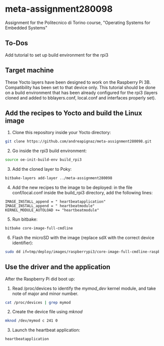 # meta-assignment280098
Assignment for the Politecnico di Torino course, "Operating Systems for Embedded Systems"

## To-Dos
Add tutorial to set up build environment for the rpi3

## Target machine
These Yocto layers have been designed to work on the Raspberry Pi 3B. Compatibility has been set to that device only.
This tutorial should be done on a build environment that has been already configured for the rpi3 (layers cloned and added to bblayers.conf, local.conf and interfaces properly set).

## Add the recipes to Yocto and build the Linux image
1. Clone this repository inside your Yocto directory:
```bash
git clone https://github.com/andreapignaz/meta-assignment280098.git
```
2. Go inside the rpi3 build environment:
```bash
source oe-init-build-env build_rpi3
```
3. Add the cloned layer to Poky:
```bash
bitbake-layers add-layer ../meta-assignment280098
```
4. Add the new recipes to the image to be deployed: in the file conf/local.conf inside the build_rpi3 directory, add the following lines:
```
IMAGE_INSTALL_append = " heartbeatapplication"
IMAGE_INSTALL_append = " heartbeatmodule"
KERNEL_MODULE_AUTOLOAD += "heartbeatmodule"
```
5. Run bitbake:
```bash
bitbake core-image-full-cmdline 
```
6. Flash the microSD with the image (replace sdX with the correct device identifier):
```bash
sudo dd if=tmp/deploy/images/raspberrypi3/core-image-full-cmdline-raspberrypi3.rpi-sdimg of=/dev/sdX bs=1M
```

## Use the driver and the application
After the Raspberry Pi did boot up:
1. Read /proc/devices to identify the _mymod\_dev_ kernel module, and take note of major and minor number.
```bash
cat /proc/devices | grep mymod
```
2. Create the device file using _mknod_
```bash
mknod /dev/mymod c 241 0
```
3. Launch the heartbeat application:
```bash
heartbeatapplication
```
